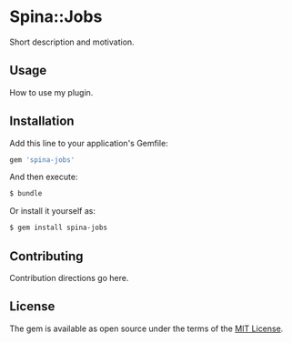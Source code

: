 # Spina::Jobs
Short description and motivation.

## Usage
How to use my plugin.

## Installation
Add this line to your application's Gemfile:

```ruby
gem 'spina-jobs'
```

And then execute:
```bash
$ bundle
```

Or install it yourself as:
```bash
$ gem install spina-jobs
```

## Contributing
Contribution directions go here.

## License
The gem is available as open source under the terms of the [MIT License](http://opensource.org/licenses/MIT).
